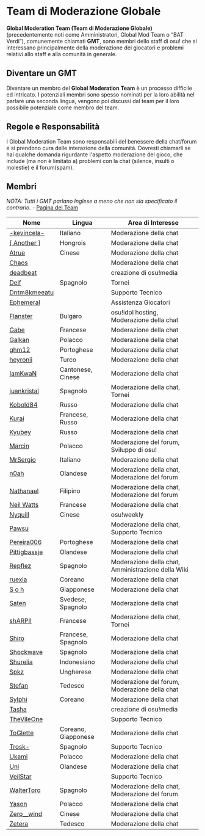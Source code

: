 Team di Moderazione Globale
============================

**Global Moderation Team (Team di Moderazione Globale)** (precedentemente noti come Amministratori, Global Mod Team o “BAT Verdi”), comunemente chiamati **GMT**, sono membri dello staff di osu! che si interessano principalmente della moderazione dei giocatori e problemi relativi allo staff e alla comunità in generale.

Diventare un GMT
----------------

Diventare un membro del **Global Moderation Team** è un processo difficile ed intricato. I potenziali membri sono spesso nominati per la loro abilità nel parlare una seconda lingua, vengono poi discussi dal team per il loro possibile potenziale come membro del team.

Regole e Responsabilità
-----------------------

I Global Moderation Team sono responsabili del benessere della chat/forum e si prendono cura delle interazione della comunità. Dovresti chiamarli se hai qualche domanda rigurdante l'aspetto moderazione del gioco, che include (ma non è limitato a) problemi con la chat (silence, insulti o molestie) e il forum(spam).

Membri
------

*NOTA: Tutti i GMT parlano Inglese a meno che non sia specificato il contrario.* - [Pagina del Team](http://osu.ppy.sh/g/4)

| Nome | Lingua | Area di Interesse |
| ---- | ------ | ----------------- |
| [-kevincela-](https://osu.ppy.sh/u/266596) | Italiano | Moderazione della chat |
| [[ Another ]](https://osu.ppy.sh/u/3416573) | Hongrois | Moderazione della chat |
| [Atrue](https://osu.ppy.sh/u/1758523) | Cinese | Moderazione della chat |
| [Chaos](https://osu.ppy.sh/u/2628870) | | Moderazione della chat |
| [deadbeat](https://osu.ppy.sh/u/128370) | | creazione di osu!media |
| [Deif](https://osu.ppy.sh/u/318565) | Spagnolo | Tornei |
| [Dntm8kmeeatu](https://osu.ppy.sh/u/5428812) | | Supporto Tecnico |
| [Ephemeral](https://osu.ppy.sh/u/102335) | | Assistenza Giocatori |
| [Flanster](https://osu.ppy.sh/u/447818) | Bulgaro | osu!idol hosting, Moderazione della chat |
| [Gabe](https://osu.ppy.sh/u/654108) | Francese | Moderazione della chat |
| [Galkan](https://osu.ppy.sh/u/169570) | Polacco | Moderazione della chat |
| [ghm12](https://osu.ppy.sh/u/2594229) | Portoghese | Moderazione della chat |
| [heyronii](https://osu.ppy.sh/u/5642779) | Turco | Moderazione della chat |
| [IamKwaN](https://osu.ppy.sh/u/1856463) | Cantonese, Cinese | Moderazione della chat |
| [juankristal](https://osu.ppy.sh/u/443656) | Spagnolo | Moderazione della chat, Tornei |
| [Kobold84](https://osu.ppy.sh/u/3227533) | Russo | Moderazione della chat |
| [Kurai](https://osu.ppy.sh/u/77089) | Francese, Russo | Moderazione della chat |
| [Kyubey](https://osu.ppy.sh/u/2195646) | Russo | Moderazione della chat |
| [Marcin](https://osu.ppy.sh/u/722665) | Polacco | Moderazione del forum, Sviluppo di osu! |
| [MrSergio](https://osu.ppy.sh/u/2581696) | Italiano | Moderazione della chat |
| [n0ah](https://osu.ppy.sh/u/3086393) | Olandese | Moderazione della chat, Moderazione del forum |
| [Nathanael](https://osu.ppy.sh/u/2295078) | Filipino | Moderazione della chat, Moderazione del forum |
| [Neil Watts](https://osu.ppy.sh/u/3048059) | Francese | Moderazione della chat |
| [Nyquill](https://osu.ppy.sh/u/682935) | Cinese | osu!weekly |
| [Pawsu](https://osu.ppy.sh/u/2371454) |  | Moderazione della chat, Supporto Tecnico |
| [Pereira006](https://osu.ppy.sh/u/537344) | Portoghese | Moderazione della chat |
| [Pittigbassje](https://osu.ppy.sh/u/2167433) | Olandese | Moderazione della chat |
| [Repflez](https://osu.ppy.sh/u/201392) | Spagnolo | Moderazione della chat, Amministrazione della Wiki |
| [ruexia](https://osu.ppy.sh/u/385069) | Coreano | Moderazione della chat |
| [S o h](https://osu.ppy.sh/u/2234772) | Giapponese | Moderazione della chat |
| [Saten](https://osu.ppy.sh/u/444506) | Svedese, Spagnolo | Moderazione della chat |
| [shARPII](https://osu.ppy.sh/u/776257) | Francese | Moderazione della chat, Tornei |
| [Shiro](https://osu.ppy.sh/u/113005) | Francese, Spagnolo | Moderazione della chat |
| [Shockwave](https://osu.ppy.sh/u/251631) | Spagnolo | Moderazione della chat |
| [Shurelia](https://osu.ppy.sh/u/3807986) | Indonesiano | Moderazione della chat |
| [Spkz](https://osu.ppy.sh/u/2964029) | Ungherese | Moderazione della chat |
| [Stefan](https://osu.ppy.sh/u/626907) | Tedesco | Moderazione del forum, Moderazione della chat |
| [Sylphi](https://osu.ppy.sh/u/1399551) | Coreano | Moderazione della chat |
| [Tasha](https://osu.ppy.sh/u/1031958) | | creazione di osu!media |
| [TheVileOne](https://osu.ppy.sh/u/278862) | | Supporto Tecnico |
| [ToGlette](https://osu.ppy.sh/u/1076236) | Coreano, Giapponese | Moderazione della chat |
| [Trosk-](https://osu.ppy.sh/u/3469385) | Spagnolo | Supporto Tecnico |
| [Ukami](https://osu.ppy.sh/u/820865) | Polacco | Moderazione della chat |
| [Uni](https://osu.ppy.sh/u/617106) | Olandese | Moderazione della chat |
| [VeilStar](https://osu.ppy.sh/u/4255720) | | Supporto Tecnico |
| [WalterToro](https://osu.ppy.sh/u/5281416) | Spagnolo | Moderazione della chat, Moderazione del forum |
| [Yason](https://osu.ppy.sh/u/2574392) | Polacco | Moderazione della chat |
| [Zero__wind](https://osu.ppy.sh/u/1822830) | Cinese | Moderazione della chat |
| [Zetera](https://osu.ppy.sh/u/587737) | Tedesco | Moderazione della chat |
